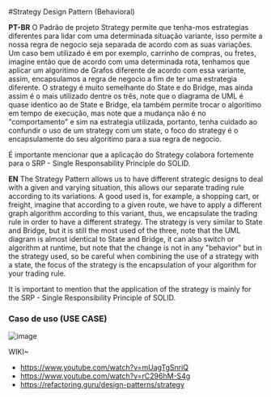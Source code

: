 #Strategy Design Pattern (Behavioral)

<strong>PT-BR</strong>
O Padrão de projeto Strategy permite que tenha-mos estrategias diferentes para lidar com uma determinada situação variante, isso permite a nossa regra de negocio seja separada de acordo com as suas variações. Um caso bem utilizado é em por exemplo, carrinho de compras, ou fretes, imagine então que de acordo com uma determinada rota, tenhamos que aplicar um algoritimo de Grafos diferente de acordo com essa variante, assim, encapsulamos a regra de negocio a fim de ter uma estrategia diferente. O strategy é muito semelhante do State e do Bridge, mas ainda assim é o mais utilizado dentre os três, note que o diagrama de UML é quase identico ao de State e Bridge, ela também permite trocar o algoritimo em tempo de execução, mas note que a mudança não é no "comportamento" e sim na estrategia utilizada, portanto, tenha cuidado ao confundir o uso de um strategy com um state, o foco do strategy é o encapsulamente do seu algoritimo para a sua regra de negocio.

É importante mencionar que a aplicação do Strategy colabora fortemente para o SRP - Single Responsability Principle do SOLID.

<strong>EN</strong>
The Strategy Pattern allows us to have different strategic designs to deal with a given and varying situation, this allows our separate trading rule according to its variations. A good used is, for example, a shopping cart, or freight, imagine that according to a given route, we have to apply a different graph algorithm according to this variant, thus, we encapsulate the trading rule in order to have a different strategy. The strategy is very similar to State and Bridge, but it is still the most used of the three, note that the UML diagram is almost identical to State and Bridge, it can also switch or algorithm at runtime, but note that the change is not in any "behavior" but in the strategy used, so be careful when combining the use of a strategy with a state, the focus of the strategy is the encapsulation of your algorithm for your trading rule.

It is important to mention that the application of the strategy is mainly for the SRP - Single Responsibility Principle of SOLID.

### Caso de uso (USE CASE)
![image](https://user-images.githubusercontent.com/50564121/160024604-b2c2e38b-821b-4109-8ad5-c4b08d6889c5.png)


WIKI~ <br>
* https://www.youtube.com/watch?v=mUagTgSnriQ
* https://www.youtube.com/watch?v=rC296hM-S4g
* https://refactoring.guru/design-patterns/strategy